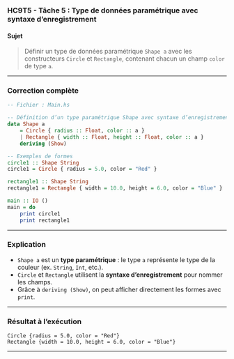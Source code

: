 ### **HC9T5 - Tâche 5 : Type de données paramétrique avec syntaxe d’enregistrement**

#### **Sujet**

> Définir un type de données paramétrique `Shape a` avec les constructeurs `Circle` et `Rectangle`,
> contenant chacun un champ `color` de type `a`.

---

###  **Correction complète**

```haskell
-- Fichier : Main.hs

-- Définition d’un type paramétrique Shape avec syntaxe d’enregistrement
data Shape a
    = Circle { radius :: Float, color :: a }
    | Rectangle { width :: Float, height :: Float, color :: a }
    deriving (Show)

-- Exemples de formes
circle1 :: Shape String
circle1 = Circle { radius = 5.0, color = "Red" }

rectangle1 :: Shape String
rectangle1 = Rectangle { width = 10.0, height = 6.0, color = "Blue" }

main :: IO ()
main = do
    print circle1
    print rectangle1
```

---

###  **Explication**

* `Shape a` est un **type paramétrique** :
  le type `a` représente le type de la couleur (ex. `String`, `Int`, etc.).
* `Circle` et `Rectangle` utilisent la **syntaxe d’enregistrement** pour nommer les champs.
* Grâce à `deriving (Show)`, on peut afficher directement les formes avec `print`.

---

### **Résultat à l’exécution**

```
Circle {radius = 5.0, color = "Red"}
Rectangle {width = 10.0, height = 6.0, color = "Blue"}
```

---
